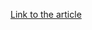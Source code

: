 [Link to the article](https://www.mcafee.com/blogs/other-blogs/mcafee-labs/dopple-ganging-up-on-facial-recognition-systems/)
